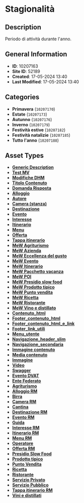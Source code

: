 # Stagionalità

## Description
Periodo di attività durante l'anno.
## General Information
- **ID**: 10207163
- **Site ID**: 52189
- **Created**: 17-05-2024 13:40
- **Last Modified**: 17-05-2024 13:40

## Categories
- **Primavera** (`10207170`)
- **Estate** (`10207173`)
- **Autunno** (`10207176`)
- **Inverno** (`10207179`)
- **Festività estive** (`10207182`)
- **Festività natalizie** (`10207185`)
- **Tutto l'anno** (`10207188`)
## Asset Types
- **[Generic Description](../contentStructure/generic-description/README.md)** 
- **[Test MV](../contentStructure/test-mv/README.md)** 
- **[Modifiche DHM](../contentStructure/modifiche-dhm/README.md)** 
- **[Titolo Contenuto](../contentStructure/titolo-contenuto/README.md)** 
- **[Domanda Risposta](../contentStructure/domanda-risposta/README.md)** 
- **[Alloggio](../contentStructure/alloggio/README.md)** 
- **[Autore](../contentStructure/autore/README.md)** 
- **[Camera (stanza)](../contentStructure/camera-stanza/README.md)** 
- **[Destinazione](../contentStructure/destinazione/README.md)** 
- **[Evento](../contentStructure/evento/README.md)** 
- **[Interesse](../contentStructure/interesse/README.md)** 
- **[Itinerario](../contentStructure/itinerario/README.md)** 
- **[Menu](../contentStructure/menu/README.md)** 
- **[Offerta](../contentStructure/offerta/README.md)** 
- **[Tappa itinerario](../contentStructure/tappa-itinerario/README.md)** 
- **[MeW Agriturismo](../contentStructure/mew-agriturismo/README.md)** 
- **[MeW Azienda](../contentStructure/mew-azienda/README.md)** 
- **[MeW Eccellenza del gusto](../contentStructure/mew-eccellenza-del-gusto/README.md)** 
- **[MeW Evento](../contentStructure/mew-evento/README.md)** 
- **[MeW Itinerario](../contentStructure/mew-itinerario/README.md)** 
- **[MeW Pacchetto vacanza](../contentStructure/mew-pacchetto-vacanza/README.md)** 
- **[MeW POI](../contentStructure/mew-poi/README.md)** 
- **[MeW Presidio slow food](../contentStructure/mew-presidio-slow-food/README.md)** 
- **[MeW Prodotto tipico](../contentStructure/mew-prodotto-tipico/README.md)** 
- **[MeW Punto vendita](../contentStructure/mew-punto-vendita/README.md)** 
- **[MeW Ricetta](../contentStructure/mew-ricetta/README.md)** 
- **[MeW Ristorante](../contentStructure/mew-ristorante/README.md)** 
- **[MeW Vino e distillato](../contentStructure/mew-vino-e-distillato/README.md)** 
- **[Contenuto_html](../contentStructure/contenuto-html/README.md)** 
- **[Footer_contenuto_html](../contentStructure/footer-contenuto-html/README.md)** 
- **[Footer_contenuto_html_e_link](../contentStructure/footer-contenuto-html-e-link/README.md)** 
- **[Footer_link_utili](../contentStructure/footer-link-utili/README.md)** 
- **[Menu_utente](../contentStructure/menu-utente/README.md)** 
- **[Navigazione_header_slim](../contentStructure/navigazione-header-slim/README.md)** 
- **[Navigazione_secondaria](../contentStructure/navigazione-secondaria/README.md)** 
- **[Immagine contenuto](../contentStructure/immagine-contenuto/README.md)** 
- **[Media contenuto](../contentStructure/media-contenuto/README.md)** 
- **[Immagine](../contentStructure/immagine/README.md)** 
- **[Video](../contentStructure/video/README.md)** 
- **[Swagger](../contentStructure/swagger/README.md)** 
- **[Evento DVAT](../contentStructure/evento-dvat/README.md)** 
- **[Ente Federato](../contentStructure/ente-federato/README.md)** 
- **[Agriturismo](../contentStructure/agriturismo/README.md)** 
- **[Alloggio RM](../contentStructure/alloggio-rm/README.md)** 
- **[Birra](../contentStructure/birra/README.md)** 
- **[Camera RM](../contentStructure/camera-rm/README.md)** 
- **[Cantina](../contentStructure/cantina/README.md)** 
- **[Destinazione RM](../contentStructure/destinazione-rm/README.md)** 
- **[Evento RM](../contentStructure/evento-rm/README.md)** 
- **[Guida](../contentStructure/guida/README.md)** 
- **[Interesse RM](../contentStructure/interesse-rm/README.md)** 
- **[Itinerario RM](../contentStructure/itinerario-rm/README.md)** 
- **[Menu RM](../contentStructure/menu-rm/README.md)** 
- **[Operatore](../contentStructure/operatore/README.md)** 
- **[Offerta RM](../contentStructure/offerta-rm/README.md)** 
- **[Presidio Slow Food](../contentStructure/presidio-slow-food/README.md)** 
- **[Prodotto tipico](../contentStructure/prodotto-tipico/README.md)** 
- **[Punto Vendita](../contentStructure/punto-vendita/README.md)** 
- **[Ricetta](../contentStructure/ricetta/README.md)** 
- **[Ristorante](../contentStructure/ristorante/README.md)** 
- **[Servizio Privato](../contentStructure/servizio-privato/README.md)** 
- **[Servizio Pubblico](../contentStructure/servizio-pubblico/README.md)** 
- **[Tappa itinerario RM](../contentStructure/tappa-itinerario-rm/README.md)** 
- **[Vini e distillati](../contentStructure/vini-e-distillati/README.md)** 
